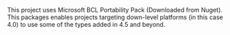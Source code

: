 This project uses Microsoft BCL Portability Pack (Downloaded from Nuget).
This packages enables projects targeting down-level platforms (in this case 4.0) to use some of the types added in 4.5 and beyond.